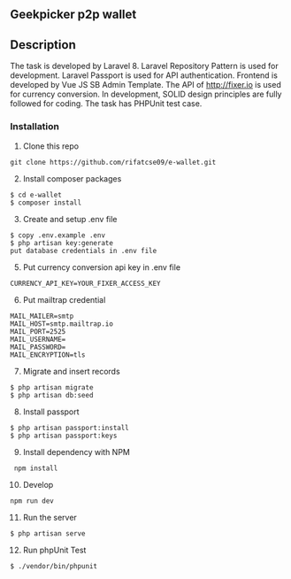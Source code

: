 ## Geekpicker p2p wallet

## Description

The task is developed by Laravel 8. Laravel Repository Pattern is used for development. Laravel Passport is used for API authentication. Frontend is developed by Vue JS SB Admin Template. The API of http://fixer.io is used for currency conversion. In development, SOLID design principles are fully followed for coding. The task has PHPUnit test case.

### Installation

1. Clone this repo

```
git clone https://github.com/rifatcse09/e-wallet.git
```

2. Install composer packages

```
$ cd e-wallet
$ composer install
```

3. Create and setup .env file

```
$ copy .env.example .env
$ php artisan key:generate
put database credentials in .env file
```

5. Put currency conversion api key in .env file

```
CURRENCY_API_KEY=YOUR_FIXER_ACCESS_KEY
```

6. Put mailtrap credential

```
MAIL_MAILER=smtp
MAIL_HOST=smtp.mailtrap.io
MAIL_PORT=2525
MAIL_USERNAME=
MAIL_PASSWORD=
MAIL_ENCRYPTION=tls
```

7. Migrate and insert records

```
$ php artisan migrate
$ php artisan db:seed
```

8. Install passport

```
$ php artisan passport:install
$ php artisan passport:keys
```

9. Install dependency with NPM
 
```
 npm install
```

10. Develop

 ```
 npm run dev
 ```
 
11. Run the server

```
$ php artisan serve
```

12. Run phpUnit Test

```
$ ./vendor/bin/phpunit
```
